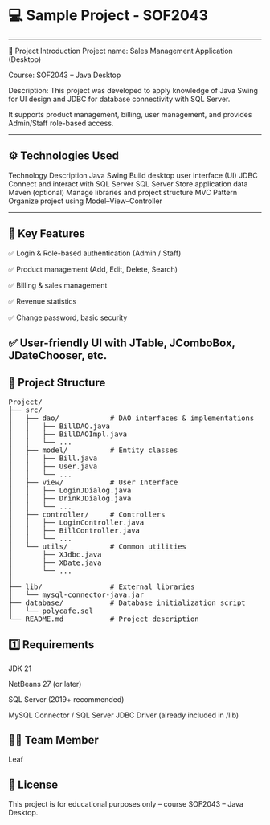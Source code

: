 # 💻 Sample Project - SOF2043

---
📝 Project Introduction
Project name: Sales Management Application (Desktop)

Course: SOF2043 – Java Desktop

Description:
This project was developed to apply knowledge of Java Swing for UI design and JDBC for database connectivity with SQL Server.

It supports product management, billing, user management, and provides Admin/Staff role-based access.

---

## ⚙️ Technologies Used
Technology	Description
Java Swing	Build desktop user interface (UI)
JDBC	Connect and interact with SQL Server
SQL Server	Store application data
Maven (optional)	Manage libraries and project structure
MVC Pattern	Organize project using Model–View–Controller

---

## 🔧 Key Features

✅ Login & Role-based authentication (Admin / Staff)

✅ Product management (Add, Edit, Delete, Search)

✅ Billing & sales management

✅ Revenue statistics

✅ Change password, basic security

✅ User-friendly UI with JTable, JComboBox, JDateChooser, etc.
---

## 📁 Project Structure

<pre>Project/
├── src/
│   ├── dao/            # DAO interfaces & implementations
│   │   ├── BillDAO.java
│   │   ├── BillDAOImpl.java
│   │   └── ...
│   ├── model/          # Entity classes
│   │   ├── Bill.java
│   │   ├── User.java
│   │   └── ...
│   ├── view/           # User Interface
│   │   ├── LoginJDialog.java
│   │   ├── DrinkJDialog.java
│   │   └── ...
│   ├── controller/     # Controllers
│   │   ├── LoginController.java
│   │   ├── BillController.java
│   │   └── ...
│   └── utils/          # Common utilities
│       ├── XJdbc.java
│       ├── XDate.java
│       └── ...
│
├── lib/                # External libraries
│   └── mysql-connector-java.jar
├── database/           # Database initialization script
│   └── polycafe.sql
└── README.md           # Project description</pre>


## 1️⃣ Requirements

JDK 21

NetBeans 27 (or later)

SQL Server (2019+ recommended)

MySQL Connector / SQL Server JDBC Driver (already included in /lib)

##  👨‍🎓 Team Member

Leaf
## 📜 License

This project is for educational purposes only – course SOF2043 – Java Desktop.
